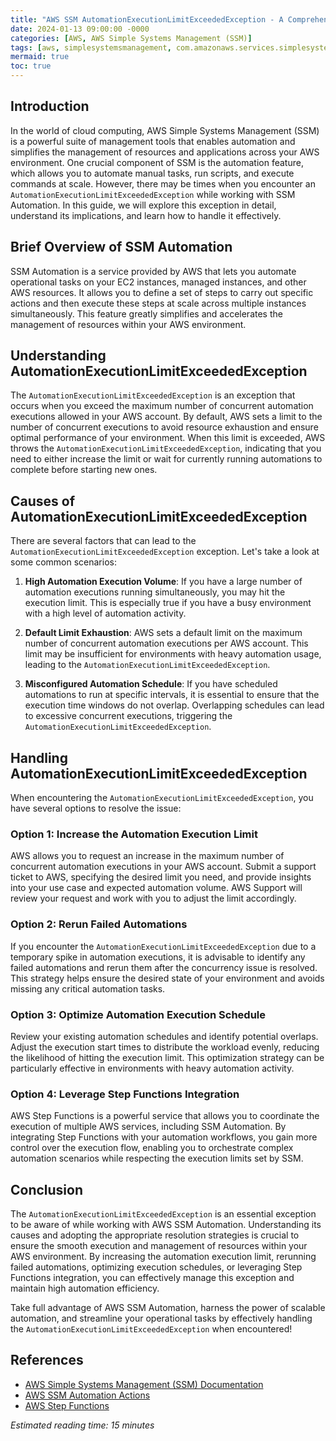 ```yaml
---
title: "AWS SSM AutomationExecutionLimitExceededException - A Comprehensive Guide"
date: 2024-01-13 09:00:00 -0000
categories: [AWS, AWS Simple Systems Management (SSM)]
tags: [aws, simplesystemsmanagement, com.amazonaws.services.simplesystemsmanagement.model]
mermaid: true
toc: true
---
```



## Introduction
In the world of cloud computing, AWS Simple Systems Management (SSM) is a powerful suite of management tools that enables automation and simplifies the management of resources and applications across your AWS environment. One crucial component of SSM is the automation feature, which allows you to automate manual tasks, run scripts, and execute commands at scale. However, there may be times when you encounter an `AutomationExecutionLimitExceededException` while working with SSM Automation. In this guide, we will explore this exception in detail, understand its implications, and learn how to handle it effectively.

## Brief Overview of SSM Automation
SSM Automation is a service provided by AWS that lets you automate operational tasks on your EC2 instances, managed instances, and other AWS resources. It allows you to define a set of steps to carry out specific actions and then execute these steps at scale across multiple instances simultaneously. This feature greatly simplifies and accelerates the management of resources within your AWS environment.

## Understanding AutomationExecutionLimitExceededException
The `AutomationExecutionLimitExceededException` is an exception that occurs when you exceed the maximum number of concurrent automation executions allowed in your AWS account. By default, AWS sets a limit to the number of concurrent executions to avoid resource exhaustion and ensure optimal performance of your environment. When this limit is exceeded, AWS throws the `AutomationExecutionLimitExceededException`, indicating that you need to either increase the limit or wait for currently running automations to complete before starting new ones.

## Causes of AutomationExecutionLimitExceededException
There are several factors that can lead to the `AutomationExecutionLimitExceededException` exception. Let's take a look at some common scenarios:

1. **High Automation Execution Volume**: If you have a large number of automation executions running simultaneously, you may hit the execution limit. This is especially true if you have a busy environment with a high level of automation activity.

2. **Default Limit Exhaustion**: AWS sets a default limit on the maximum number of concurrent automation executions per AWS account. This limit may be insufficient for environments with heavy automation usage, leading to the `AutomationExecutionLimitExceededException`.

3. **Misconfigured Automation Schedule**: If you have scheduled automations to run at specific intervals, it is essential to ensure that the execution time windows do not overlap. Overlapping schedules can lead to excessive concurrent executions, triggering the `AutomationExecutionLimitExceededException`.

## Handling AutomationExecutionLimitExceededException
When encountering the `AutomationExecutionLimitExceededException`, you have several options to resolve the issue:

### Option 1: Increase the Automation Execution Limit
AWS allows you to request an increase in the maximum number of concurrent automation executions in your AWS account. Submit a support ticket to AWS, specifying the desired limit you need, and provide insights into your use case and expected automation volume. AWS Support will review your request and work with you to adjust the limit accordingly.

### Option 2: Rerun Failed Automations
If you encounter the `AutomationExecutionLimitExceededException` due to a temporary spike in automation executions, it is advisable to identify any failed automations and rerun them after the concurrency issue is resolved. This strategy helps ensure the desired state of your environment and avoids missing any critical automation tasks.

### Option 3: Optimize Automation Execution Schedule
Review your existing automation schedules and identify potential overlaps. Adjust the execution start times to distribute the workload evenly, reducing the likelihood of hitting the execution limit. This optimization strategy can be particularly effective in environments with heavy automation activity.

### Option 4: Leverage Step Functions Integration
AWS Step Functions is a powerful service that allows you to coordinate the execution of multiple AWS services, including SSM Automation. By integrating Step Functions with your automation workflows, you gain more control over the execution flow, enabling you to orchestrate complex automation scenarios while respecting the execution limits set by SSM.

## Conclusion
The `AutomationExecutionLimitExceededException` is an essential exception to be aware of while working with AWS SSM Automation. Understanding its causes and adopting the appropriate resolution strategies is crucial to ensure the smooth execution and management of resources within your AWS environment. By increasing the automation execution limit, rerunning failed automations, optimizing execution schedules, or leveraging Step Functions integration, you can effectively manage this exception and maintain high automation efficiency.

Take full advantage of AWS SSM Automation, harness the power of scalable automation, and streamline your operational tasks by effectively handling the `AutomationExecutionLimitExceededException` when encountered!

## References
- [AWS Simple Systems Management (SSM) Documentation](https://docs.aws.amazon.com/systems-manager/)
- [AWS SSM Automation Actions](https://docs.aws.amazon.com/systems-manager/latest/userguide/automation-actions.html)
- [AWS Step Functions](https://aws.amazon.com/step-functions/)

*Estimated reading time: 15 minutes*